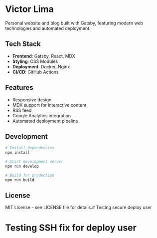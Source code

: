 # Victor Lima

Personal website and blog built with Gatsby, featuring modern web technologies and automated deployment.

## Tech Stack

- **Frontend**: Gatsby, React, MDX
- **Styling**: CSS Modules
- **Deployment**: Docker, Nginx
- **CI/CD**: GitHub Actions

## Features

- Responsive design
- MDX support for interactive content
- RSS feed
- Google Analytics integration
- Automated deployment pipeline

## Development

```bash
# Install dependencies
npm install

# Start development server
npm run develop

# Build for production
npm run build
```

## License

MIT License - see LICENSE file for details.# Testing secure deploy user
# Testing SSH fix for deploy user
